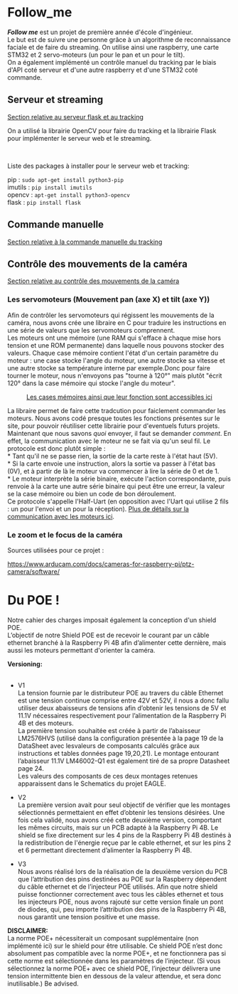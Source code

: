 # Follow_me

***Follow me*** est un projet de première année d'école d'ingénieur.<br>
Le but est de suivre une personne grâce à un algorithme de reconnaissance faciale et de faire du streaming. On utilise ainsi une raspberry, une carte STM32 et 2 servo-moteurs (un pour le pan et un pour le tilt).<br> On a également implémenté un contrôle manuel du tracking par le biais d'API coté serveur et d'une autre raspberry et d'une STM32 coté commande.



## Serveur et streaming

[Section relative au serveur flask et au tracking](WebServer/FlaskServer/)

On a utilisé la librairie OpenCV pour faire du tracking et la librairie Flask pour implémenter le serveur web et le streaming.<br>

<br>

Liste des packages à installer pour le serveur web et tracking:

pip : ``sudo apt-get install python3-pip`` <br>
imutils : ``pip install imutils`` <br>
opencv : ``apt-get install python3-opencv``<br>
flask : ``pip install flask``


## Commande manuelle

[Section relative à la commande manuelle du tracking](WebServer/clientSide/)

## Contrôle des mouvements de la caméra

[Section relative au contrôle des mouvements de la caméra](/servo/)

### Les servomoteurs (Mouvement pan (axe X) et tilt (axe Y))

Afin de contrôler les servomoteurs qui régissent les mouvements de la caméra, nous avons crée une libraire en C pour traduire les instructions en une série de valeurs que les servomoteurs comprennent.<br>
Les moteurs ont une mémoire (une RAM qui s'efface à chaque mise hors tension et une ROM permanente) dans laquelle nous pouvons stocker des valeurs. Chaque case mémoire contient l'état d'un certain paramètre du moteur : une case stocke l'angle du moteur, une autre stocke sa vitesse et une autre stocke sa température interne par exemple.Donc pour faire tourner le moteur, nous n'envoyons pas "tourne à 120°" mais plutôt "écrit 120° dans la case mémoire qui stocke l'angle du moteur".
<p align="center"><a href="https://emanual.robotis.com/docs/en/dxl/ax/ax-12a/#control-table-of-eeprom-area">Les cases mémoires ainsi que leur fonction sont accessibles ici</a></p>
La libraire permet de faire cette tradcution pour faiclement commander les moteurs. Nous avons codé presque toutes les fonctions présentes sur le site, pour pouvoir réutiliser cette librairie pour d'eventuels futurs projets.<br>
Maintenant que nous savons <i>quoi</i> envoyer, il faut se demander <i>comment</i>. En effet, la communication avec le moteur ne se fait via qu'un seul fil. Le protocole est donc plutôt simple : <br>
* Tant qu'il ne se passe rien, la sortie de la carte reste à l'état haut (5V).<br>
* Si la carte envoie une instruction, alors la sortie va passer à l'état bas (0V), et à partir de là le moteur va commencer à lire la série de 0 et de 1.<br>
* Le moteur interprète la série binaire, exécute l'action correspondante, puis renvoie à la carte une autre série binaire qui peut être une erreur, la valeur se la case mémoire ou bien un code de bon déroulement.<br>
Ce protocole s'appelle l'Half-Uart (en opposition avec l'Uart qui utilise 2 fils : un pour l'envoi et un pour la réception). <a href="https://emanual.robotis.com/docs/en/dxl/protocol1/">Plus de détails sur la communication avec les moteurs ici</a>.

### Le zoom et le focus de la caméra

Sources utilisées pour ce projet : <br>

https://www.arducam.com/docs/cameras-for-raspberry-pi/ptz-camera/software/


# Du POE !

Notre cahier des charges imposait également la conception d'un shield POE. <br>
L’objectif de notre Shield POE est de recevoir le courant par un câble ethernet branché à la Raspberry Pi 4B afin d’alimenter cette dernière, mais aussi les moteurs permettant d'orienter la caméra. <br>

**Versioning:** <br>
<br>
* V1 <br>
 La tension fournie par le distributeur POE au travers du câble Ethernet est une tension continue comprise entre 42V et 52V, il nous a donc fallu utiliser deux abaisseurs de tensions afin d’obtenir les tensions de 5V et 11.1V nécessaires respectivement pour l’alimentation de la Raspberry Pi 4B et des moteurs. <br>
La première tension souhaitée est créée à partir de l’abaisseur LM2576HVS (utilisé dans la configuration présentée à la page 19 de la DataSheet avec lesvaleurs de composants calculés grâce aux instructions et tables données page 19,20,21). Le montage entourant l’abaisseur 11.1V  LM46002-Q1 est également tiré de sa propre Datasheet page 24. <br>
Les valeurs des composants de ces deux montages retenues apparaissent dans le Schematics du projet EAGLE.

* V2 <br>
 La première version avait pour seul objectif de vérifier que les montages sélectionnés permettaient en effet d’obtenir les tensions désirées. Une fois cela validé, nous avons créé cette deuxième version, comportant les mêmes circuits, mais sur un PCB adapté à la Raspberry Pi 4B. Le shield se fixe directement sur les 4 pins de la Raspberry Pi 4B destinés à la redistribution de l'énergie reçue par le cable ethernet, et sur les pins 2 et 6 permettant directement d’alimenter la Raspberry Pi 4B. 
 
* V3 <br>
 Nous avons réalisé lors de la réalisation de la deuxième version du PCB que l’attribution des pins destinées au POE sur la Raspberry dépendent du câble ethernet et de l’injecteur POE utilisés. Afin que notre shield puisse fonctionner correctement avec tous les câbles ethernet et tous les injecteurs POE, nous avons rajouté sur cette version finale un pont de diodes, qui, peu importe l’attribution des pins de la Raspberry Pi 4B, nous garantit une tension positive et une masse.

**DISCLAIMER:** <br>
La norme POE+ nécessiterait un composant supplémentaire (non implémenté ici) sur le shield pour être utilisable. Ce shield POE n’est donc absolument pas compatible avec la norme POE+, et ne fonctionnera pas si cette norme est sélectionnée dans les paramètres de l’injecteur. (Si vous sélectionnez la norme POE+ avec ce shield POE, l’injecteur délivrera une tension intermittente bien en dessous de la valeur attendue, et sera donc inutilisable.)  Be advised.

